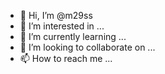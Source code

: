 - 👋 Hi, I’m @m29ss
- 👀 I’m interested in ...
- 🌱 I’m currently learning ...
- 💞️ I’m looking to collaborate on ...
- 📫 How to reach me ...

<!---
m29ss/m29ss is a ✨ special ✨ repository because its `README.md` (this file) appears on your GitHub profile.
You can click the Preview link to take a look at your changes.
--->
